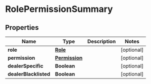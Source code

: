 # RolePermissionSummary

## Properties
Name | Type | Description | Notes
------------ | ------------- | ------------- | -------------
**role** | [**Role**](Role.md) |  |  [optional]
**permission** | [**Permission**](Permission.md) |  |  [optional]
**dealerSpecific** | **Boolean** |  |  [optional]
**dealerBlacklisted** | **Boolean** |  |  [optional]
